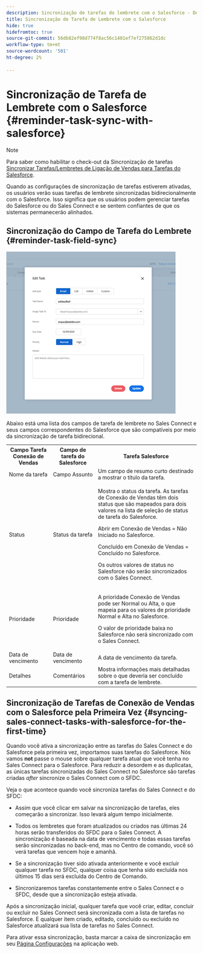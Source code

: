 ```yaml
---
description: Sincronização de tarefas do lembrete com o Salesforce - Documentos do Marketo - Documentação do produto
title: Sincronização de Tarefa de Lembrete com o Salesforce
hide: true
hidefromtoc: true
source-git-commit: 56db82ef98d774f8ac56c1401ef7ef275862d1dc
workflow-type: tm+mt
source-wordcount: '501'
ht-degree: 2%

---
```


# Sincronização de Tarefa de Lembrete com o Salesforce {#reminder-task-sync-with-salesforce}

>[!NOTE]
>
>Para saber como habilitar o check-out da Sincronização de tarefas [Sincronizar Tarefas/Lembretes de Ligação de Vendas para Tarefas do Salesforce](/help/marketo/product-docs/marketo-sales-connect/crm/salesforce-integration/salesforce-sync-settings.md#sync-sales-connect-tasks-reminders-to-salesforce-tasks).

Quando as configurações de sincronização de tarefas estiverem ativadas, os usuários verão suas tarefas de lembrete sincronizadas bidirecionalmente com o Salesforce. Isso significa que os usuários podem gerenciar tarefas do Salesforce ou do Sales Connect e se sentem confiantes de que os sistemas permanecerão alinhados.

## Sincronização do Campo de Tarefa do Lembrete {#reminder-task-field-sync}

![](assets/reminder-task-sync-with-salesforce-1.png)

Abaixo está uma lista dos campos de tarefa de lembrete no Sales Connect e seus campos correspondentes do Salesforce que são compatíveis por meio da sincronização de tarefa bidirecional.

<table>
 <tr>
  <th>Campo Tarefa Conexão de Vendas</th>
  <th>Campo de tarefa do Salesforce</th>
  <th>Tarefa Salesforce</th>
 </tr>
 <tr>
  <td>Nome da tarefa</td>
  <td>Campo Assunto</td>
  <td>Um campo de resumo curto destinado a mostrar o título da tarefa.</td>
 </tr>
 <tr>
  <td>Status</td>
  <td>Status da tarefa</td>
  <td><p>Mostra o status da tarefa. As tarefas de Conexão de Vendas têm dois status que são mapeados para dois valores na lista de seleção de status de tarefa do Salesforce.</p>
  <p>Abrir em Conexão de Vendas = Não Iniciado no Salesforce.</p>
  <p>Concluído em Conexão de Vendas = Concluído no Salesforce.</p>
  <p>Os outros valores de status no Salesforce não serão sincronizados com o Sales Connect.</p></td>
 </tr>
 <tr>
  <td>Prioridade</td>
  <td>Prioridade</td>
  <td><p>A prioridade Conexão de Vendas pode ser Normal ou Alta, o que mapeia para os valores de prioridade Normal e Alta no Salesforce.</p>
  <p>O valor de prioridade baixa no Salesforce não será sincronizado com o Sales Connect.</p></td>
 </tr>
 <tr>
  <td>Data de vencimento</td>
  <td>Data de vencimento</td>
  <td>A data de vencimento da tarefa.</td>
 </tr>
 <tr>
  <td>Detalhes</td>
  <td>Comentários</td>
  <td>Mostra informações mais detalhadas sobre o que deveria ser concluído com a tarefa de lembrete.</td>
 </tr>
</table>

## Sincronização de Tarefas de Conexão de Vendas com o Salesforce pela Primeira Vez {#syncing-sales-connect-tasks-with-salesforce-for-the-first-time}

Quando você ativa a sincronização entre as tarefas do Sales Connect e do Salesforce pela primeira vez, importamos suas tarefas do Salesforce. Nós vamos **not** passe o mouse sobre qualquer tarefa atual que você tenha no Sales Connect para o Salesforce. Para reduzir a desordem e as duplicatas, as únicas tarefas sincronizadas do Sales Connect no Salesforce são tarefas criadas *after* sincronize o Sales Connect com o SFDC.

Veja o que acontece quando você sincroniza tarefas do Sales Connect e do SFDC:

* Assim que você clicar em salvar na sincronização de tarefas, eles começarão a sincronizar. Isso levará algum tempo inicialmente.

* Todos os lembretes que foram atualizados ou criados nas últimas 24 horas serão transferidos do SFDC para o Sales Connect. A sincronização é baseada na data de vencimento e todas essas tarefas serão sincronizadas no back-end, mas no Centro de comando, você só verá tarefas que vencem hoje e amanhã.

* Se a sincronização tiver sido ativada anteriormente e você excluir qualquer tarefa no SFDC, qualquer coisa que tenha sido excluída nos últimos 15 dias será excluída do Centro de Comando.

* Sincronizaremos tarefas constantemente entre o Sales Connect e o SFDC, desde que a sincronização esteja ativada.

Após a sincronização inicial, qualquer tarefa que você criar, editar, concluir ou excluir no Sales Connect será sincronizada com a lista de tarefas no Salesforce. E qualquer item criado, editado, concluído ou excluído no Salesforce atualizará sua lista de tarefas no Sales Connect.

Para ativar essa sincronização, basta marcar a caixa de sincronização em seu [Página Configurações](https://toutapp.com/login) na aplicação web.
